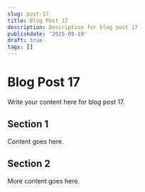 ```yaml
---
slug: post-17
title: Blog Post 17
description: Description for blog post 17
publishdate: '2025-09-10'
draft: true
tags: []
---
```

# Blog Post 17

Write your content here for blog post 17.

## Section 1

Content goes here.

## Section 2

More content goes here.
